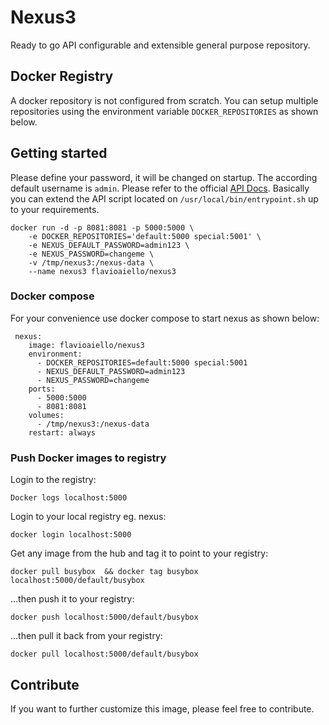 # Nexus3
Ready to go API configurable and extensible general purpose repository.

## Docker Registry
A docker repository is not configured from scratch. You can setup multiple repositories using the environment variable `DOCKER_REPOSITORIES` as shown below.

## Getting started
Please define your password, it will be changed on startup. The according default username is `admin`. Please refer to the official [API Docs](https://books.sonatype.com/nexus-book/reference3/scripting.html). Basically you can extend the API script located on `/usr/local/bin/entrypoint.sh` up to your requirements.

```
docker run -d -p 8081:8081 -p 5000:5000 \
    -e DOCKER_REPOSITORIES='default:5000 special:5001' \
    -e NEXUS_DEFAULT_PASSWORD=admin123 \
    -e NEXUS_PASSWORD=changeme \
    -v /tmp/nexus3:/nexus-data \
    --name nexus3 flavioaiello/nexus3
``` 

### Docker compose 
For your convenience use docker compose to start nexus as shown below:

```
 nexus:
    image: flavioaiello/nexus3
    environment:
      - DOCKER_REPOSITORIES=default:5000 special:5001
      - NEXUS_DEFAULT_PASSWORD=admin123
      - NEXUS_PASSWORD=changeme
    ports:
      - 5000:5000
      - 8081:8081
    volumes:
      - /tmp/nexus3:/nexus-data
    restart: always
```

### Push Docker images to registry

Login to the registry:
```
Docker logs localhost:5000
```
Login to your local registry eg. nexus:
```
docker login localhost:5000
```
Get any image from the hub and tag it to point to your registry:
```
docker pull busybox  && docker tag busybox localhost:5000/default/busybox
```
...then push it to your registry:
```
docker push localhost:5000/default/busybox
```
...then pull it back from your registry:
```
docker pull localhost:5000/default/busybox
```

## Contribute
If you want to further customize this image, please feel free to contribute.
